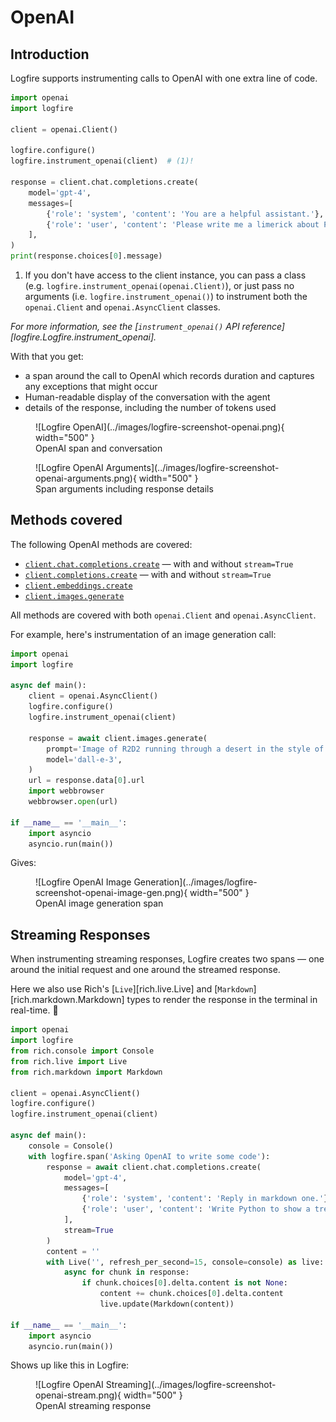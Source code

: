 # OpenAI

## Introduction

Logfire supports instrumenting calls to OpenAI with one extra line of code.

```python hl_lines="6"
import openai
import logfire

client = openai.Client()

logfire.configure()
logfire.instrument_openai(client)  # (1)!

response = client.chat.completions.create(
    model='gpt-4',
    messages=[
        {'role': 'system', 'content': 'You are a helpful assistant.'},
        {'role': 'user', 'content': 'Please write me a limerick about Python logging.'},
    ],
)
print(response.choices[0].message)
```

1. If you don't have access to the client instance, you can pass a class (e.g. `logfire.instrument_openai(openai.Client)`), or just pass no arguments (i.e. `logfire.instrument_openai()`) to instrument both the `openai.Client` and `openai.AsyncClient` classes.

_For more information, see the [`instrument_openai()` API reference][logfire.Logfire.instrument_openai]._

With that you get:

* a span around the call to OpenAI which records duration and captures any exceptions that might occur
* Human-readable display of the conversation with the agent
* details of the response, including the number of tokens used

<figure markdown="span">
  ![Logfire OpenAI](../images/logfire-screenshot-openai.png){ width="500" }
  <figcaption>OpenAI span and conversation</figcaption>
</figure>

<figure markdown="span">
  ![Logfire OpenAI Arguments](../images/logfire-screenshot-openai-arguments.png){ width="500" }
  <figcaption>Span arguments including response details</figcaption>
</figure>

## Methods covered

The following OpenAI methods are covered:

- [`client.chat.completions.create`](https://platform.openai.com/docs/guides/text-generation/chat-completions-api) — with and without `stream=True`
- [`client.completions.create`](https://platform.openai.com/docs/guides/text-generation/completions-api) — with and without `stream=True`
- [`client.embeddings.create`](https://platform.openai.com/docs/guides/embeddings/how-to-get-embeddings)
- [`client.images.generate`](https://platform.openai.com/docs/guides/images/generations)

All methods are covered with both `openai.Client` and `openai.AsyncClient`.

For example, here's instrumentation of an image generation call:

```python
import openai
import logfire

async def main():
    client = openai.AsyncClient()
    logfire.configure()
    logfire.instrument_openai(client)

    response = await client.images.generate(
        prompt='Image of R2D2 running through a desert in the style of cyberpunk.',
        model='dall-e-3',
    )
    url = response.data[0].url
    import webbrowser
    webbrowser.open(url)

if __name__ == '__main__':
    import asyncio
    asyncio.run(main())
```

Gives:

<figure markdown="span">
  ![Logfire OpenAI Image Generation](../images/logfire-screenshot-openai-image-gen.png){ width="500" }
  <figcaption>OpenAI image generation span</figcaption>
</figure>

## Streaming Responses

When instrumenting streaming responses, Logfire creates two spans — one around the initial request and one
around the streamed response.

Here we also use Rich's [`Live`][rich.live.Live] and [`Markdown`][rich.markdown.Markdown] types to render the response in the terminal in real-time. :dancer:

```python
import openai
import logfire
from rich.console import Console
from rich.live import Live
from rich.markdown import Markdown

client = openai.AsyncClient()
logfire.configure()
logfire.instrument_openai(client)

async def main():
    console = Console()
    with logfire.span('Asking OpenAI to write some code'):
        response = await client.chat.completions.create(
            model='gpt-4',
            messages=[
                {'role': 'system', 'content': 'Reply in markdown one.'},
                {'role': 'user', 'content': 'Write Python to show a tree of files 🤞.'},
            ],
            stream=True
        )
        content = ''
        with Live('', refresh_per_second=15, console=console) as live:
            async for chunk in response:
                if chunk.choices[0].delta.content is not None:
                    content += chunk.choices[0].delta.content
                    live.update(Markdown(content))

if __name__ == '__main__':
    import asyncio
    asyncio.run(main())
```

Shows up like this in Logfire:

<figure markdown="span">
  ![Logfire OpenAI Streaming](../images/logfire-screenshot-openai-stream.png){ width="500" }
  <figcaption>OpenAI streaming response</figcaption>
</figure>
